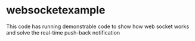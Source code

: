 # websocketexample
This code has running demonstrable code to show how web socket works and solve the real-time push-back notification 
